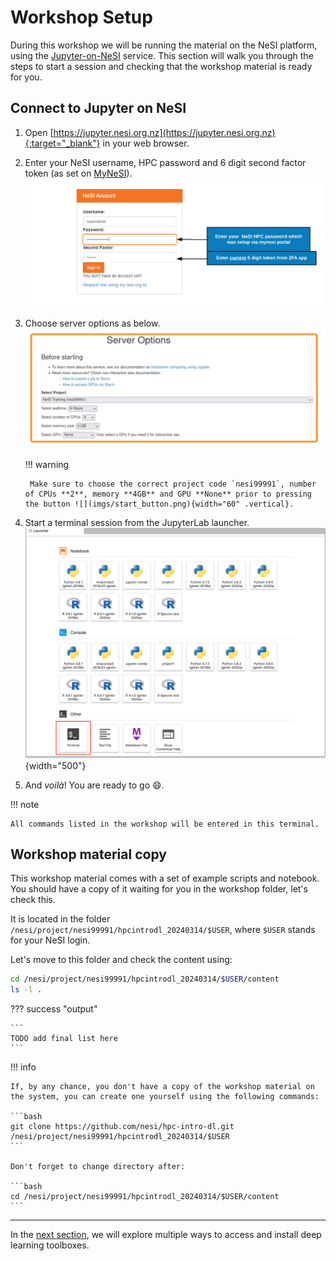 # Workshop Setup

During this workshop we will be running the material on the NeSI platform, using the [Jupyter-on-NeSI](https://jupyter.nesi.org.nz) service.
This section will walk you through the steps to start a session and checking that the workshop material is ready for you.

## Connect to Jupyter on NeSI

1. Open [https://jupyter.nesi.org.nz](https://jupyter.nesi.org.nz){:target="_blank"} in your web browser.
2. Enter your NeSI username, HPC password and 6 digit second factor token (as set on [MyNeSI](https://my.nesi.org.nz/account/hpc-account)).<br>
   ![](imgs/jupyter_login_labels.png)
3. Choose server options as below.<br>
   ![](imgs/jupyter_server.png)

    !!! warning

        Make sure to choose the correct project code `nesi99991`, number of CPUs **2**, memory **4GB** and GPU **None** prior to pressing the button ![](imgs/start_button.png){width="60" .vertical}.

4. Start a terminal session from the JupyterLab launcher.<br>
   ![](imgs/jupyter_launcher.png){width="500"}
5. And *voilà*! You are ready to go 😄.

!!! note

    All commands listed in the workshop will be entered in this terminal.

## Workshop material copy

This workshop material comes with a set of example scripts and notebook.
You should have a copy of it waiting for you in the workshop folder, let's check this.

It is located in the folder `/nesi/project/nesi99991/hpcintrodl_20240314/$USER`, where `$USER` stands for your NeSI login.

Let's move to this folder and check the content using:

```bash
cd /nesi/project/nesi99991/hpcintrodl_20240314/$USER/content
ls -l .
```

??? success "output"

    ```
    TODO add final list here
    ```

!!! info

    If, by any chance, you don't have a copy of the workshop material on the system, you can create one yourself using the following commands:

    ```bash
    git clone https://github.com/nesi/hpc-intro-dl.git /nesi/project/nesi99991/hpcintrodl_20240314/$USER
    ```

    Don't forget to change directory after:
    
    ```bash
    cd /nesi/project/nesi99991/hpcintrodl_20240314/$USER/content
    ```

---

In the [next section](install.md), we will explore multiple ways to access and install deep learning toolboxes.
